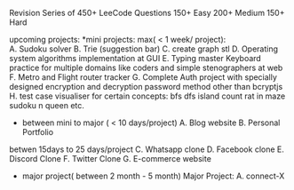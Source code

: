 Revision Series of 450+ LeeCode Questions
150+ Easy
200+ Medium 
150+ Hard


upcoming projects:
*mini projects: max( < 1 week/ project):    
	A. Sudoku solver
	B. Trie (suggestion bar)
	C. create graph stl
	D. Operating system algorithms implementation at GUI
	E. Typing master Keyboard practice for multiple domains like coders and simple stenographers at web
	F. Metro and Flight router tracker
	G. Complete Auth project with specially designed encryption and decryption password method other than bcryptjs
	H. test case visualiser for certain concepts: bfs dfs island count rat in maze sudoku n queen etc.
    
* between mini to major 
( < 10 days/project)
	A. Blog website
	B. Personal Portfolio
    
betwen 15days to 25 days/project
	C. Whatsapp clone
	D. Facebook clone
	E. Discord Clone
	F. Twitter Clone
	G. E-commerce website

* major project( between 2 month - 5 month)
	Major Project:
	A. connect-X
